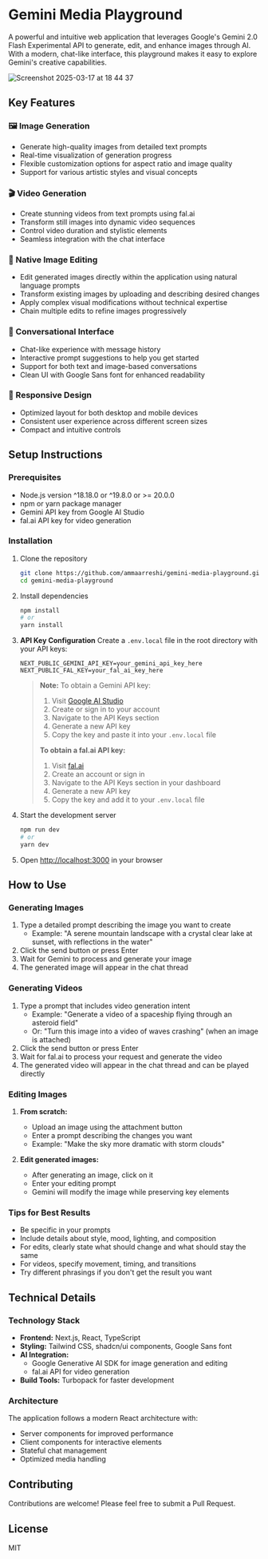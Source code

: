 # Gemini Media Playground

A powerful and intuitive web application that leverages Google's Gemini 2.0 Flash Experimental API to generate, edit, and enhance images through AI. With a modern, chat-like interface, this playground makes it easy to explore Gemini's creative capabilities.

![Screenshot 2025-03-17 at 18 44 37](https://github.com/user-attachments/assets/93bcd047-3196-4d9f-a266-fb819c15f4fd)


## Key Features

### 🖼️ Image Generation

- Generate high-quality images from detailed text prompts
- Real-time visualization of generation progress
- Flexible customization options for aspect ratio and image quality
- Support for various artistic styles and visual concepts

### 🎬 Video Generation

- Create stunning videos from text prompts using fal.ai
- Transform still images into dynamic video sequences
- Control video duration and stylistic elements
- Seamless integration with the chat interface

### 🔄 Native Image Editing

- Edit generated images directly within the application using natural language prompts
- Transform existing images by uploading and describing desired changes
- Apply complex visual modifications without technical expertise
- Chain multiple edits to refine images progressively

### 💬 Conversational Interface

- Chat-like experience with message history
- Interactive prompt suggestions to help you get started
- Support for both text and image-based conversations
- Clean UI with Google Sans font for enhanced readability

### 📱 Responsive Design

- Optimized layout for both desktop and mobile devices
- Consistent user experience across different screen sizes
- Compact and intuitive controls

## Setup Instructions

### Prerequisites

- Node.js version ^18.18.0 or ^19.8.0 or >= 20.0.0
- npm or yarn package manager
- Gemini API key from Google AI Studio
- fal.ai API key for video generation

### Installation

1. Clone the repository

   ```bash
   git clone https://github.com/ammaarreshi/gemini-media-playground.git
   cd gemini-media-playground
   ```

2. Install dependencies

   ```bash
   npm install
   # or
   yarn install
   ```

3. **API Key Configuration**
   Create a `.env.local` file in the root directory with your API keys:

   ```
   NEXT_PUBLIC_GEMINI_API_KEY=your_gemini_api_key_here
   NEXT_PUBLIC_FAL_KEY=your_fal_ai_key_here
   ```

   > **Note:** To obtain a Gemini API key:
   >
   > 1. Visit [Google AI Studio](https://makersuite.google.com/app/apikey)
   > 2. Create or sign in to your account
   > 3. Navigate to the API Keys section
   > 4. Generate a new API key
   > 5. Copy the key and paste it into your `.env.local` file
   >
   > **To obtain a fal.ai API key:**
   >
   > 1. Visit [fal.ai](https://www.fal.ai/)
   > 2. Create an account or sign in
   > 3. Navigate to the API Keys section in your dashboard
   > 4. Generate a new API key
   > 5. Copy the key and add it to your `.env.local` file

4. Start the development server

   ```bash
   npm run dev
   # or
   yarn dev
   ```

5. Open [http://localhost:3000](http://localhost:3000) in your browser

## How to Use

### Generating Images

1. Type a detailed prompt describing the image you want to create
   - Example: "A serene mountain landscape with a crystal clear lake at sunset, with reflections in the water"
2. Click the send button or press Enter
3. Wait for Gemini to process and generate your image
4. The generated image will appear in the chat thread

### Generating Videos

1. Type a prompt that includes video generation intent
   - Example: "Generate a video of a spaceship flying through an asteroid field"
   - Or: "Turn this image into a video of waves crashing" (when an image is attached)
2. Click the send button or press Enter
3. Wait for fal.ai to process your request and generate the video
4. The generated video will appear in the chat thread and can be played directly

### Editing Images

1. **From scratch:**

   - Upload an image using the attachment button
   - Enter a prompt describing the changes you want
   - Example: "Make the sky more dramatic with storm clouds"

2. **Edit generated images:**
   - After generating an image, click on it
   - Enter your editing prompt
   - Gemini will modify the image while preserving key elements

### Tips for Best Results

- Be specific in your prompts
- Include details about style, mood, lighting, and composition
- For edits, clearly state what should change and what should stay the same
- For videos, specify movement, timing, and transitions
- Try different phrasings if you don't get the result you want

## Technical Details

### Technology Stack

- **Frontend:** Next.js, React, TypeScript
- **Styling:** Tailwind CSS, shadcn/ui components, Google Sans font
- **AI Integration:**
  - Google Generative AI SDK for image generation and editing
  - fal.ai API for video generation
- **Build Tools:** Turbopack for faster development

### Architecture

The application follows a modern React architecture with:

- Server components for improved performance
- Client components for interactive elements
- Stateful chat management
- Optimized media handling

## Contributing

Contributions are welcome! Please feel free to submit a Pull Request.

## License

MIT

